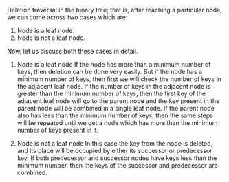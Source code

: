 Deletion
traversal in the binary tree; that is, after reaching a particular node, we can come across two cases which are:
1. Node is a leaf node.
2. Node is not a leaf node.

Now, let us discuss both these cases in detail.
1. Node is a leaf node
If the node has more than a minimum number of keys, then deletion
can be done very easily. But if the node has a minimum number of keys,
then first we will check the number of keys in the adjacent leaf node. If the number of keys in the adjacent node is greater than the minimum number
of keys, then the first key of the adjacent leaf node will go to the parent
node and the key present in the parent node will be combined in a single
leaf node. If the parent node also has less than the minimum number of
keys, then the same steps will be repeated until we get a node which has
more than the minimum number of keys present in it.

2. Node is not a leaf node
In this case the key from the node is deleted, and its place will be occupied by either its successor or predecessor key. If both predecessor and
successor nodes have keys less than the minimum number, then the keys of
the successor and predecessor are combined.
